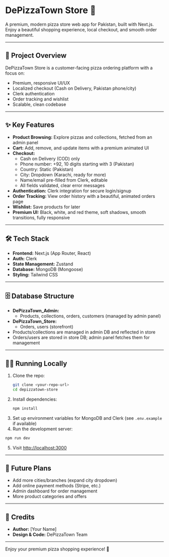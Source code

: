 # DePizzaTown Store 🍕

A premium, modern pizza store web app for Pakistan, built with Next.js. Enjoy a beautiful shopping experience, local checkout, and smooth order management.

---

## 🚀 Project Overview
DePizzaTown Store is a customer-facing pizza ordering platform with a focus on:
- Premium, responsive UI/UX
- Localized checkout (Cash on Delivery, Pakistan phone/city)
- Clerk authentication
- Order tracking and wishlist
- Scalable, clean codebase

---

## ✨ Key Features
- **Product Browsing:** Explore pizzas and collections, fetched from an admin panel
- **Cart:** Add, remove, and update items with a premium animated UI
- **Checkout:**
  - Cash on Delivery (COD) only
  - Phone number: +92, 10 digits starting with 3 (Pakistan)
  - Country: Static (Pakistan)
  - City: Dropdown (Karachi, ready for more)
  - Name/email pre-filled from Clerk, editable
  - All fields validated, clear error messages
- **Authentication:** Clerk integration for secure login/signup
- **Order Tracking:** View order history with a beautiful, animated orders page
- **Wishlist:** Save products for later
- **Premium UI:** Black, white, and red theme, soft shadows, smooth transitions, fully responsive

---

## 🛠️ Tech Stack
- **Frontend:** Next.js (App Router, React)
- **Auth:** Clerk
- **State Management:** Zustand
- **Database:** MongoDB (Mongoose)
- **Styling:** Tailwind CSS

---

## 🗄️ Database Structure
- **DePizzaTown_Admin:**
  - Products, collections, orders, customers (managed by admin panel)
- **DePizzaTown_Store:**
  - Orders, users (storefront)
- Products/collections are managed in admin DB and reflected in store
- Orders/users are stored in store DB; admin panel fetches them for management

---

## 🏃‍♂️ Running Locally
1. Clone the repo:
   ```bash
   git clone <your-repo-url>
   cd depizzatown-store
   ```
2. Install dependencies:
   ```bash
   npm install
   ```
3. Set up environment variables for MongoDB and Clerk (see `.env.example` if available)
4. Run the development server:
```bash
npm run dev
```
5. Visit [http://localhost:3000](http://localhost:3000)

---

## 🔮 Future Plans
- Add more cities/branches (expand city dropdown)
- Add online payment methods (Stripe, etc.)
- Admin dashboard for order management
- More product categories and offers

---

## 👤 Credits
- **Author:** [Your Name]
- **Design & Code:** DePizzaTown Team

---

Enjoy your premium pizza shopping experience! 🍕
